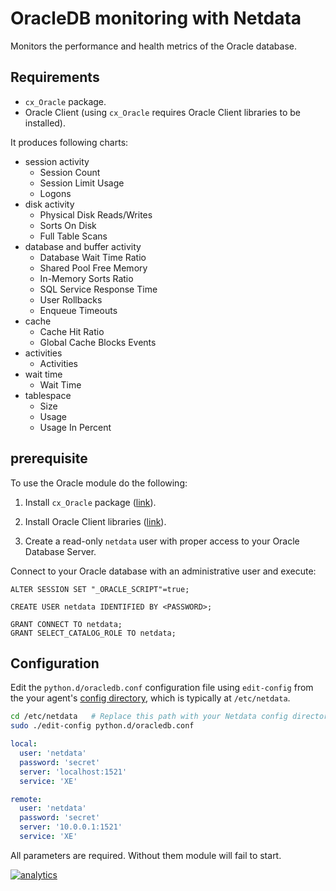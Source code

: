 <!--
---
title: "OracleDB monitoring with Netdata"
custom_edit_url: https://github.com/netdata/netdata/edit/master/collectors/python.d.plugin/oracledb/README.md
sidebar_label: "OracleDB"
---
-->

# OracleDB monitoring with Netdata

Monitors the performance and health metrics of the Oracle database.

## Requirements

-   `cx_Oracle` package.
-   Oracle Client (using `cx_Oracle` requires Oracle Client libraries to be installed).

It produces following charts:

-   session activity
    -   Session Count
    -   Session Limit Usage
    -   Logons
-   disk activity
    -   Physical Disk Reads/Writes
    -   Sorts On Disk
    -   Full Table Scans
-   database and buffer activity
    -   Database Wait Time Ratio
    -   Shared Pool Free Memory
    -   In-Memory Sorts Ratio
    -   SQL Service Response Time
    -   User Rollbacks
    -   Enqueue Timeouts
-   cache
    -   Cache Hit Ratio
    -   Global Cache Blocks Events
-   activities
    -   Activities
-   wait time
    -   Wait Time
-   tablespace
    -   Size
    -   Usage
    -   Usage In Percent

## prerequisite

To use the Oracle module do the following:

1.  Install `cx_Oracle` package ([link](https://cx-oracle.readthedocs.io/en/latest/installation.html#install-cx-oracle)).

2.  Install Oracle Client libraries ([link](https://cx-oracle.readthedocs.io/en/latest/installation.html#install-oracle-client)).

3.  Create a read-only `netdata` user with proper access to your Oracle Database Server.

Connect to your Oracle database with an administrative user and execute:

```
ALTER SESSION SET "_ORACLE_SCRIPT"=true;

CREATE USER netdata IDENTIFIED BY <PASSWORD>;

GRANT CONNECT TO netdata;
GRANT SELECT_CATALOG_ROLE TO netdata;
```

## Configuration

Edit the `python.d/oracledb.conf` configuration file using `edit-config` from the your agent's [config
directory](/docs/step-by-step/step-04.md#find-your-netdataconf-file), which is typically at `/etc/netdata`.

```bash
cd /etc/netdata   # Replace this path with your Netdata config directory, if different
sudo ./edit-config python.d/oracledb.conf
```

```yaml
local:
  user: 'netdata'
  password: 'secret'
  server: 'localhost:1521'
  service: 'XE'

remote:
  user: 'netdata'
  password: 'secret'
  server: '10.0.0.1:1521'
  service: 'XE'
```

All parameters are required. Without them module will fail to start.

[![analytics](https://www.google-analytics.com/collect?v=1&aip=1&t=pageview&_s=1&ds=github&dr=https%3A%2F%2Fgithub.com%2Fnetdata%2Fnetdata&dl=https%3A%2F%2Fmy-netdata.io%2Fgithub%2Fcollectors%2Fpython.d.plugin%2Foracledb%2FREADME&_u=MAC~&cid=5792dfd7-8dc4-476b-af31-da2fdb9f93d2&tid=UA-64295674-3)](<>)
